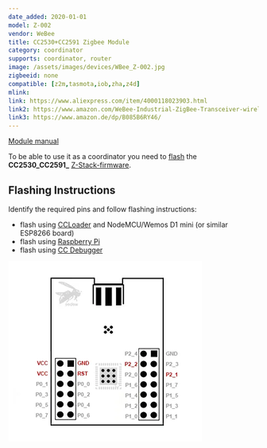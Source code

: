 ```yaml
---
date_added: 2020-01-01
model: Z-002
vendor: WeBee
title: CC2530+CC2591 Zigbee Module
category: coordinator
supports: coordinator, router
image: /assets/images/devices/WBee_Z-002.jpg
zigbeeid: none
compatible: [z2m,tasmota,iob,zha,z4d]
mlink: 
link: https://www.aliexpress.com/item/4000118023903.html
link2: https://www.amazon.com/WeBee-Industrial-ZigBee-Transceiver-wireless/dp/B01EH0XUQO
link3: https://www.amazon.de/dp/B085B6RY46/
---
```

[Module manual](https://www.h-2technik.com/online/webee/ZigBee/Z-002/Z-002.pdf)

To be able to use it as a coordinator you need to [flash](/flashing_ccloader.md) the **CC2530_CC2591_** [Z-Stack-firmware](https://github.com/Koenkk/Z-Stack-firmware/).

## Flashing Instructions
Identify the required pins and follow flashing instructions:
- flash using [CCLoader](/flashing_ccloader.md) and NodeMCU/Wemos D1 mini (or similar ESP8266 board)
- flash using [Raspberry Pi](http://www.marrold.co.uk/2019/12/flashing-cc2530-cc2591-zigbee-module.html)
- flash using [CC Debugger](http://ptvo.info/how-to-select-and-flash-cc2530-144/) 

![Pinout](/assets/images/devices/webee_cc2530_cc2591_pinout.webp)

